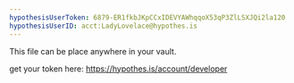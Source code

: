 ```yaml
---
hypothesisUserToken: 6879-ER1fkbJKpCCxIDEVYAWhqqoX53qP3ZlLSXJQi2la120 
hypothesisUserID: acct:LadyLovelace@hypothes.is 
---
```


This file can be place anywhere in your vault.

get your token here: https://hypothes.is/account/developer